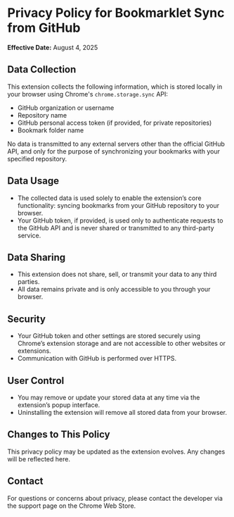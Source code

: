 # Privacy Policy for Bookmarklet Sync from GitHub

**Effective Date:** August 4, 2025

## Data Collection

This extension collects the following information, which is stored locally in your browser using Chrome's `chrome.storage.sync` API:

- GitHub organization or username
- Repository name
- GitHub personal access token (if provided, for private repositories)
- Bookmark folder name

No data is transmitted to any external servers other than the official GitHub API, and only for the purpose of synchronizing your bookmarks with your specified repository.

## Data Usage

- The collected data is used solely to enable the extension’s core functionality: syncing bookmarks from your GitHub repository to your browser.
- Your GitHub token, if provided, is used only to authenticate requests to the GitHub API and is never shared or transmitted to any third-party service.

## Data Sharing

- This extension does not share, sell, or transmit your data to any third parties.
- All data remains private and is only accessible to you through your browser.

## Security

- Your GitHub token and other settings are stored securely using Chrome’s extension storage and are not accessible to other websites or extensions.
- Communication with GitHub is performed over HTTPS.

## User Control

- You may remove or update your stored data at any time via the extension’s popup interface.
- Uninstalling the extension will remove all stored data from your browser.

## Changes to This Policy

This privacy policy may be updated as the extension evolves. Any changes will be reflected here.

## Contact

For questions or concerns about privacy, please contact the developer via the support page on the Chrome Web Store.
